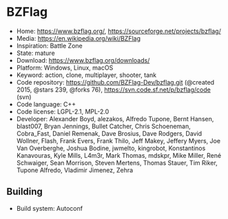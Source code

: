# BZFlag

- Home: https://www.bzflag.org/, https://sourceforge.net/projects/bzflag/
- Media: https://en.wikipedia.org/wiki/BZFlag
- Inspiration: Battle Zone
- State: mature
- Download: https://www.bzflag.org/downloads/
- Platform: Windows, Linux, macOS
- Keyword: action, clone, multiplayer, shooter, tank
- Code repository: https://github.com/BZFlag-Dev/bzflag.git (@created 2015, @stars 239, @forks 76), https://svn.code.sf.net/p/bzflag/code (svn)
- Code language: C++
- Code license: LGPL-2.1, MPL-2.0
- Developer: Alexander Boyd, alezakos, Alfredo Tupone, Bernt Hansen, blast007, Bryan Jennings, Bullet Catcher, Chris Schoeneman, Cobra_Fast, Daniel Remenak, Dave Brosius, Dave Rodgers, David Wollner, Flash, Frank Evers, Frank Thilo, Jeff Makey, Jeffery Myers, Joe Van Overberghe, Joshua Bodine, jwmelto, kingrobot, Konstantinos Kanavouras, Kyle Mills, L4m3r, Mark Thomas, mdskpr, Mike Miller, René Schwaiger, Sean Morrison, Steven Mertens, Thomas Stauer, Tim Riker, Tupone Alfredo, Vladimir Jimenez, Zehra

## Building

- Build system: Autoconf
